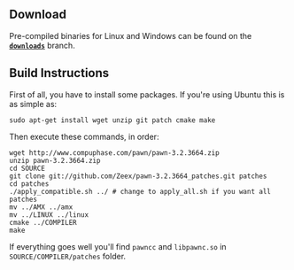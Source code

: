 Download
--------

Pre-compiled binaries for Linux and Windows can be found on the
[**`downloads`**](https://github.com/Zeex/pawn-3.2.3664_patches/tree/downloads)
branch.


Build Instructions
------------------

First of all, you have to install some packages. If you're using Ubuntu this is
as simple as:

    sudo apt-get install wget unzip git patch cmake make

Then execute these commands, in order:

    wget http://www.compuphase.com/pawn/pawn-3.2.3664.zip
    unzip pawn-3.2.3664.zip
    cd SOURCE
    git clone git://github.com/Zeex/pawn-3.2.3664_patches.git patches
    cd patches
    ./apply_compatible.sh ../ # change to apply_all.sh if you want all patches
    mv ../AMX ../amx
    mv ../LINUX ../linux
    cmake ../COMPILER
    make

If everything goes well you'll find `pawncc` and `libpawnc.so` in
`SOURCE/COMPILER/patches` folder.
